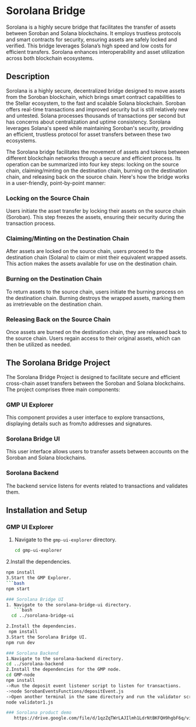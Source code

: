# Sorolana Bridge

Sorolana is a highly secure bridge that facilitates the transfer of assets between Soroban and Solana blockchains. It employs trustless protocols and smart contracts for security, ensuring assets are safely locked and verified. This bridge leverages Solana’s high speed and low costs for efficient transfers. Sorolana enhances interoperability and asset utilization across both blockchain ecosystems.

## Description

Sorolana is a highly secure, decentralized bridge designed to move assets from the Soroban blockchain, which brings smart contract capabilities to the Stellar ecosystem, to the fast and scalable Solana blockchain. Soroban offers real-time transactions and improved security but is still relatively new and untested. Solana processes thousands of transactions per second but has concerns about centralization and uptime consistency. Sorolana leverages Solana's speed while maintaining Soroban's security, providing an efficient, trustless protocol for asset transfers between these two ecosystems.

The Sorolana bridge facilitates the movement of assets and tokens between different blockchain networks through a secure and efficient process. Its operation can be summarized into four key steps: locking on the source chain, claiming/minting on the destination chain, burning on the destination chain, and releasing back on the source chain. Here's how the bridge works in a user-friendly, point-by-point manner:

### Locking on the Source Chain
Users initiate the asset transfer by locking their assets on the source chain (Soroban). This step freezes the assets, ensuring their security during the transaction process.

### Claiming/Minting on the Destination Chain
After assets are locked on the source chain, users proceed to the destination chain (Solana) to claim or mint their equivalent wrapped assets. This action makes the assets available for use on the destination chain.

### Burning on the Destination Chain
To return assets to the source chain, users initiate the burning process on the destination chain. Burning destroys the wrapped assets, marking them as irretrievable on the destination chain.

### Releasing Back on the Source Chain
Once assets are burned on the destination chain, they are released back to the source chain. Users regain access to their original assets, which can then be utilized as needed.

## The Sorolana Bridge Project

The Sorolana Bridge Project is designed to facilitate secure and efficient cross-chain asset transfers between the Soroban and Solana blockchains. The project comprises three main components:

### GMP UI Explorer
This component provides a user interface to explore transactions, displaying details such as from/to addresses and signatures.

### Sorolana Bridge UI
This user interface allows users to transfer assets between accounts on the Soroban and Solana blockchains.

### Sorolana Backend
The backend service listens for events related to transactions and validates them.

## Installation and Setup

### GMP UI Explorer

1. Navigate to the `gmp-ui-explorer` directory.
   ```bash
   cd gmp-ui-explorer
2.Install the dependencies.
```bash
npm install
3.Start the GMP Explorer.
```bash
npm start

### Sorolana Bridge UI
1. Navigate to the sorolana-bridge-ui directory.
   ```bash
  cd ../sorolana-bridge-ui

2.Install the dependencies.
 npm install
3.Start the Sorolana Bridge UI.
npm run dev

### Sorolana Backend
1.Navigate to the sorolana-backend directory.
cd ../sorolana-backend
2.Install the dependencies for the GMP node.
cd GMP-node
npm install
->Run the deposit event listener script to listen for transactions.
->node SorobanEventsFunctions/depositEvent.js
->Open another terminal in the same directory and run the validator script.
node validator1.js

### Sorolana product demo
   https://drive.google.com/file/d/1qzZqTWrLAJIlmh1LdrNtBKFQH9hgbF6q/view?usp=sharing
